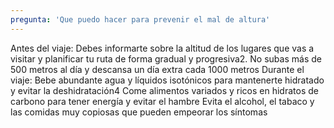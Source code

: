 ```yaml
---
pregunta: 'Que puedo hacer para prevenir el mal de altura'
---
```

Antes del viaje: Debes informarte sobre la altitud de los lugares que vas a visitar y planificar tu ruta de forma gradual y progresiva2.
No subas más de 500 metros al día y descansa un día extra cada 1000 metros Durante el viaje: Bebe abundante agua y líquidos isotónicos para mantenerte
hidratado y evitar la deshidratación4 Come alimentos variados y ricos en hidratos de carbono para tener energía y evitar el hambre Evita el alcohol, el
tabaco y las comidas muy copiosas que pueden empeorar los síntomas

